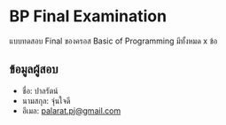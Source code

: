 # BP Final Examination

แบบทดสอบ Final ของครอส Basic of Programming มีทั้งหมด x ข้อ

## ข้อมูลผู้สอบ

- ชื่อ: ปาลรัตน์
- นามสกุล: จุ่นใจดี
- อีเมล: palarat.pj@gmail.com
